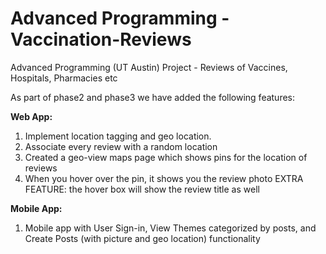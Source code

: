 # Advanced Programming - Vaccination-Reviews
Advanced Programming (UT Austin) Project - Reviews of Vaccines, Hospitals, Pharmacies etc

As part of phase2 and phase3 we have added the following features:

**Web App:**
  1. Implement location tagging and geo location.
  2. Associate every review with a random location
  3. Created a geo-view maps page which shows pins for the location of reviews
  4. When you hover over the pin, it shows you the review photo EXTRA FEATURE: the hover box will show the review title as well

**Mobile App:**
  1. Mobile app with User Sign-in, View Themes categorized by posts, and Create Posts (with picture and geo location) functionality
